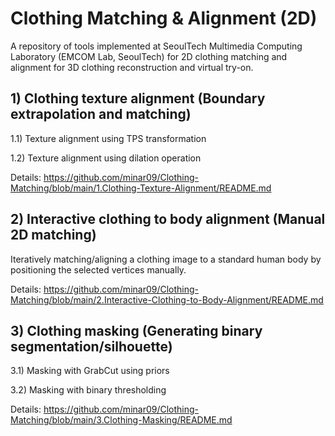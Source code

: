 # Clothing Matching & Alignment (2D)
A repository of tools implemented at SeoulTech Multimedia Computing Laboratory (EMCOM Lab, SeoulTech) for 2D clothing matching and alignment for 3D clothing reconstruction and virtual try-on.

## 1) Clothing texture alignment (Boundary extrapolation and matching)

1.1) Texture alignment using TPS transformation

1.2) Texture alignment using dilation operation

Details: https://github.com/minar09/Clothing-Matching/blob/main/1.Clothing-Texture-Alignment/README.md



## 2) Interactive clothing to body alignment (Manual 2D matching)

Iteratively matching/aligning a clothing image to a standard human body by positioning the selected vertices manually.

Details: https://github.com/minar09/Clothing-Matching/blob/main/2.Interactive-Clothing-to-Body-Alignment/README.md



## 3) Clothing masking (Generating binary segmentation/silhouette)

3.1) Masking with GrabCut using priors

3.2) Masking with binary thresholding

Details: https://github.com/minar09/Clothing-Matching/blob/main/3.Clothing-Masking/README.md

